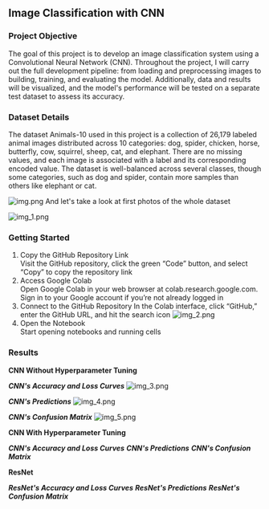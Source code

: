 ## Image Classification with CNN
### Project Objective
The goal of this project is to develop an image classification system using a Convolutional Neural Network (CNN). Throughout the project, I will carry out the full development pipeline: from loading and preprocessing images to building, training, and evaluating the model. Additionally, data and results will be visualized, and the model's performance will be tested on a separate test dataset to assess its accuracy.
### Dataset Details 
The dataset Animals-10 used in this project is a collection of 26,179 labeled animal images distributed across 10 categories: dog, spider, chicken, horse, butterfly, cow, squirrel, sheep, cat, and elephant. There are no missing values, and each image is associated with a label and its corresponding encoded value. The dataset is well-balanced across several classes, though some categories, such as dog and spider, contain more samples than others like elephant or cat.

![img.png](img.png)
And let's take a look at first photos of the whole dataset

![img_1.png](img_1.png)

### Getting Started

1. Copy the GitHub Repository Link <br />
Visit the GitHub repository, click the green “Code” button, and select “Copy” to copy the repository link
2. Access Google Colab <br />
Open Google Colab in your web browser at colab.research.google.com. Sign in to your Google account if you’re not already logged in
3. Connect to the GitHub Repository
In the Colab interface, click “GitHub,” enter the GitHub URL, and hit the search icon
![img_2.png](img_2.png)
4. Open the Notebook <br />
Start opening notebooks and running cells

### Results
**CNN Without Hyperparameter Tuning**

***CNN's Accuracy and Loss Curves***
![img_3.png](img_3.png)

***CNN's Predictions***
![img_4.png](img_4.png)

***CNN's Confusion Matrix***
![img_5.png](img_5.png)

**CNN With Hyperparameter Tuning**

***CNN's Accuracy and Loss Curves***
***CNN's Predictions***
***CNN's Confusion Matrix***

**ResNet**

***ResNet's Accuracy and Loss Curves***
***ResNet's Predictions***
***ResNet's Confusion Matrix***



